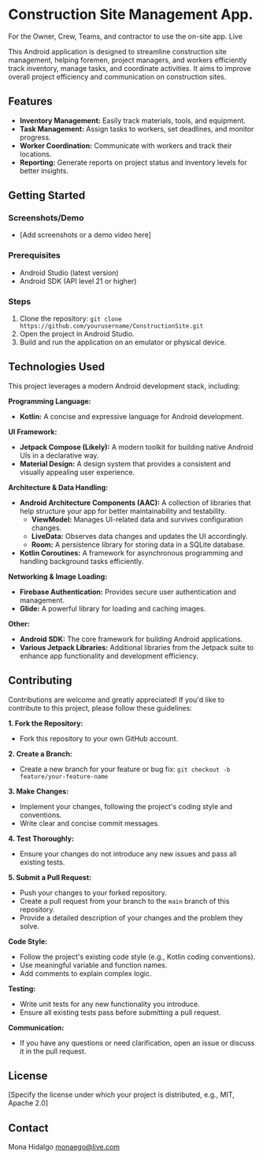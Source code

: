 # Construction Site Management App. 

For the Owner, Crew, Teams, and contractor to use the on-site app. Live 

This Android application is designed to streamline construction site management, helping foremen, project managers, and workers efficiently track inventory, manage tasks, and coordinate activities. It aims to improve overall project efficiency and communication on construction sites.

## Features

* **Inventory Management:** Easily track materials, tools, and equipment.
* **Task Management:** Assign tasks to workers, set deadlines, and monitor progress.
* **Worker Coordination:** Communicate with workers and track their locations.
* **Reporting:** Generate reports on project status and inventory levels for better insights.

## Getting Started

### Screenshots/Demo

* [Add screenshots or a demo video here]

### Prerequisites

* Android Studio (latest version)
* Android SDK (API level 21 or higher)

### Steps

1. Clone the repository: `git clone https://github.com/yourusername/ConstructionSite.git`
2. Open the project in Android Studio.
3. Build and run the application on an emulator or physical device.

## Technologies Used

This project leverages a modern Android development stack, including:

**Programming Language:**

* **Kotlin:** A concise and expressive language for Android development.

**UI Framework:**

* **Jetpack Compose (Likely):** A modern toolkit for building native Android UIs in a declarative way.
* **Material Design:** A design system that provides a consistent and visually appealing user experience.

**Architecture & Data Handling:**

* **Android Architecture Components (AAC):** A collection of libraries that help structure your app for better maintainability and testability.
    * **ViewModel:** Manages UI-related data and survives configuration changes.
    * **LiveData:** Observes data changes and updates the UI accordingly.
    * **Room:** A persistence library for storing data in a SQLite database.
* **Kotlin Coroutines:** A framework for asynchronous programming and handling background tasks efficiently.

**Networking & Image Loading:**

* **Firebase Authentication:** Provides secure user authentication and management.
* **Glide:** A powerful library for loading and caching images.

**Other:**

* **Android SDK:** The core framework for building Android applications.
* **Various Jetpack Libraries:** Additional libraries from the Jetpack suite to enhance app functionality and development efficiency.


## Contributing

Contributions are welcome and greatly appreciated! If you'd like to contribute to this project, please follow these guidelines:

**1. Fork the Repository:**

   - Fork this repository to your own GitHub account.

**2. Create a Branch:**

   - Create a new branch for your feature or bug fix: `git checkout -b feature/your-feature-name`

**3. Make Changes:**

   - Implement your changes, following the project's coding style and conventions.
   - Write clear and concise commit messages.

**4. Test Thoroughly:**

   - Ensure your changes do not introduce any new issues and pass all existing tests.

**5. Submit a Pull Request:**

   - Push your changes to your forked repository.
   - Create a pull request from your branch to the `main` branch of this repository.
   - Provide a detailed description of your changes and the problem they solve.

**Code Style:**

   - Follow the project's existing code style (e.g., Kotlin coding conventions).
   - Use meaningful variable and function names.
   - Add comments to explain complex logic.

**Testing:**

   - Write unit tests for any new functionality you introduce.
   - Ensure all existing tests pass before submitting a pull request.

**Communication:**

   - If you have any questions or need clarification, open an issue or discuss it in the pull request.
## License

[Specify the license under which your project is distributed, e.g., MIT, Apache 2.0]

## Contact

Mona Hidalgo 
monaego@live.com

